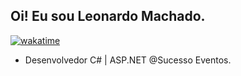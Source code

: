 ## Oi! Eu sou Leonardo Machado. 

[![wakatime](https://wakatime.com/badge/user/018d4629-0dd3-43d2-818d-1ea2d8d786b5.svg)](https://wakatime.com/@018d4629-0dd3-43d2-818d-1ea2d8d786b5)

- Desenvolvedor C# | ASP.NET @Sucesso Eventos.
